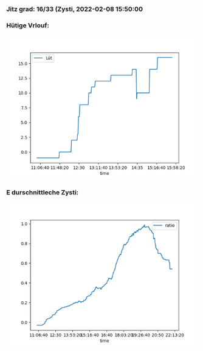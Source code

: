 ### Jitz grad: 16/33 (Zysti, 2022-02-08 15:50:00

### Hütige Vrlouf:
![Graph](Today.png)

### E durschnittleche Zysti:
![Graph](Zysti.png)
